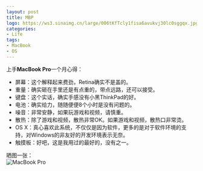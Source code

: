 ```yaml
---
layout: post
title: MBP
logo: https://ws3.sinaimg.cn/large/006tKfTcly1fisa6avukvj30lc0sggqx.jpg
categories:
- Life
tags:
- MacBook
- OS
---
```


上手**MacBook Pro**一个月心得：  

- 屏幕：这个解释起来费劲，Retina确实不是盖的。  
- 重量：确实砸在手里还是有点重的，带点远路，还可以接受。  
- 键盘：这个实话，确实手感没有小黑ThinkPad的好。  
- 电池：确实给力，随随便便8个小时是没有问题的。  
- 噪音：非常安静，如果玩游戏和视频，请慎重。  
- 散热：除了游戏和视频，散热非常OK。如果游戏和视频，散热口非常烫。  
- OS X：真心喜欢此系统，不仅仅是因为软件，更多的是对于软件环境的支持，对Windows的非友好的开发环境表示无奈。  
- 触摸板：好吧，这是我用过的最好的，没有之一。  

晒图一张：   
![MacBook Pro](https://ws2.sinaimg.cn/large/006tKfTcly1fisa6hev58j30rm0hujv8.jpg)
